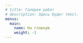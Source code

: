 ```yaml
---
# title: Галерея работ
# description: Здесь будет текст.
menus:
  main:
    name: На главную
    weight: -1
---
```



